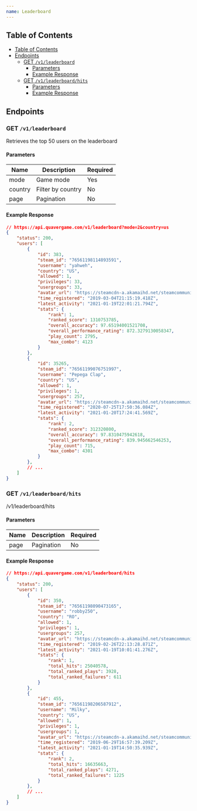 ```yaml
---
name: Leaderboard
---
```


## Table of Contents

- [Table of Contents](#table-of-contents)
- [Endpoints](#endpoints)
    - [GET `/v1/leaderboard`](#get-%2Fv1%2Fleaderboard)
        - [Parameters](#parameters)
        - [Example Response](#example-response)
    - [GET `/v1/leaderboard/hits`](#get-%2Fv1%2Fleaderboard%2Fhits)
        - [Parameters](#parameters-1)
        - [Example Response](#example-response-1)

## Endpoints

### GET `/v1/leaderboard`

Retrieves the top 50 users on the leaderboard

#### Parameters

| Name    | Description       | Required |
| ------- | ----------------- | -------- |
| mode    | Game mode         | Yes      |
| country | Filter by country | No       |
| page    | Pagination        | No       |

#### Example Response

```json
// https://api.quavergame.com/v1/leaderboard?mode=2&country=us
{
    "status": 200,
    "users": [
        {
            "id": 383,
            "steam_id": "76561198114893591",
            "username": "yahweh",
            "country": "US",
            "allowed": 1,
            "privileges": 33,
            "usergroups": 33,
            "avatar_url": "https://steamcdn-a.akamaihd.net/steamcommunity/public/images/avatars/dc/dcb7ff72103ebdd699f0087e752370df49caddae_full.jpg",
            "time_registered": "2019-03-04T21:15:19.418Z",
            "latest_activity": "2021-01-19T22:01:21.794Z",
            "stats": {
                "rank": 1,
                "ranked_score": 1310753785,
                "overall_accuracy": 97.65194001521708,
                "overall_performance_rating": 872.3279130058347,
                "play_count": 2795,
                "max_combo": 4123
            }
        },
        {
            "id": 35265,
            "steam_id": "76561199076751997",
            "username": "Pepega Clap",
            "country": "US",
            "allowed": 1,
            "privileges": 1,
            "usergroups": 257,
            "avatar_url": "https://steamcdn-a.akamaihd.net/steamcommunity/public/images/avatars/4b/4b73b07e34eab80e4a93f4b9822dea78bf4748e2_full.jpg",
            "time_registered": "2020-07-25T17:50:36.084Z",
            "latest_activity": "2021-01-20T17:24:41.569Z",
            "stats": {
                "rank": 2,
                "ranked_score": 312320800,
                "overall_accuracy": 97.8310475942618,
                "overall_performance_rating": 839.945662546253,
                "play_count": 715,
                "max_combo": 4301
            }
        },
        // ...
    ]
}
```

### GET `/v1/leaderboard/hits`

/v1/leaderboard/hits

#### Parameters

| Name | Description | Required |
| ---- | ----------- | -------- |
| page | Pagination  | No       |

#### Example Response

```json
// https://api.quavergame.com/v1/leaderboard/hits
{
    "status": 200,
    "users": [
        {
            "id": 350,
            "steam_id": "76561198090473165",
            "username": "robby250",
            "country": "RO",
            "allowed": 1,
            "privileges": 1,
            "usergroups": 257,
            "avatar_url": "https://steamcdn-a.akamaihd.net/steamcommunity/public/images/avatars/c2/c24dae7fa9eb8451ea2be2558392205e2eec5731_full.jpg",
            "time_registered": "2019-02-26T22:13:28.871Z",
            "latest_activity": "2021-01-19T10:01:41.276Z",
            "stats": {
                "rank": 1,
                "total_hits": 25040578,
                "total_ranked_plays": 3928,
                "total_ranked_failures": 611
            }
        },
        {
            "id": 455,
            "steam_id": "76561198206587912",
            "username": "Milky",
            "country": "US",
            "allowed": 1,
            "privileges": 1,
            "usergroups": 1,
            "avatar_url": "https://steamcdn-a.akamaihd.net/steamcommunity/public/images/avatars/54/54f09869ae451f50e3b5603eb96ee50eff068250_full.jpg",
            "time_registered": "2019-06-29T16:57:39.209Z",
            "latest_activity": "2021-01-19T14:50:35.939Z",
            "stats": {
                "rank": 2,
                "total_hits": 16635663,
                "total_ranked_plays": 4271,
                "total_ranked_failures": 1225
            }
        },
        // ...
    ]
}
```
